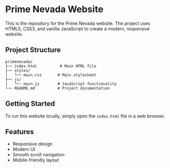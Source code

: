 # Prime Nevada Website

This is the repository for the Prime Nevada website. The project uses HTML5, CSS3, and vanilla JavaScript to create a modern, responsive website.

## Project Structure

```
primenevada/
├── index.html          # Main HTML file
├── styles/
│   └── main.css       # Main stylesheet
├── js/
│   └── main.js        # JavaScript functionality
└── README.md          # Project documentation
```

## Getting Started

To run this website locally, simply open the `index.html` file in a web browser.

## Features

- Responsive design
- Modern UI
- Smooth scroll navigation
- Mobile-friendly layout
